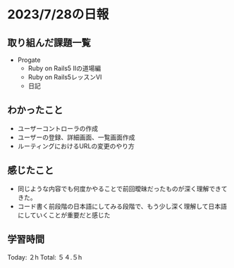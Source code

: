 # 2023/7/28の日報
## 取り組んだ課題一覧
* Progate
   * Ruby on Rails5 IIの道場編
   * Ruby on Rails5レッスンVI
   * 日記
## わかったこと
* ユーザーコントローラの作成
* ユーザーの登録、詳細画面、一覧画面作成
* ルーティングにおけるURLの変更のやり方
## 感じたこと
* 同じような内容でも何度かやることで前回曖昧だったものが深く理解できてきた。
* コード書く前段階の日本語にしてみる段階で、もう少し深く理解して日本語にしていくことが重要だと感じた
## 学習時間
Today: ２h
Total: ５４.５h

